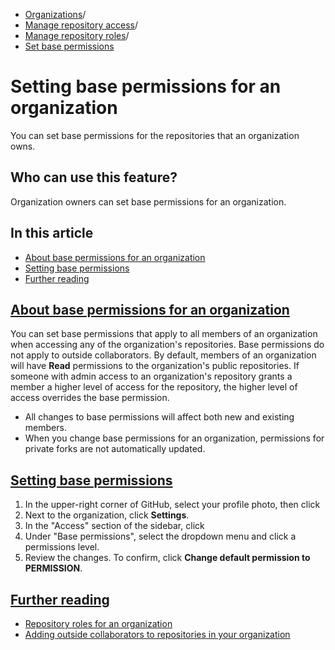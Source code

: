   * [Organizations](https://docs.github.com/en/organizations "Organizations")/
  * [Manage repository access](https://docs.github.com/en/organizations/managing-user-access-to-your-organizations-repositories "Manage repository access")/
  * [Manage repository roles](https://docs.github.com/en/organizations/managing-user-access-to-your-organizations-repositories/managing-repository-roles "Manage repository roles")/
  * [Set base permissions](https://docs.github.com/en/organizations/managing-user-access-to-your-organizations-repositories/managing-repository-roles/setting-base-permissions-for-an-organization "Set base permissions")


# Setting base permissions for an organization
You can set base permissions for the repositories that an organization owns.
## Who can use this feature?
Organization owners can set base permissions for an organization.
## In this article
  * [About base permissions for an organization](https://docs.github.com/en/organizations/managing-user-access-to-your-organizations-repositories/managing-repository-roles/setting-base-permissions-for-an-organization#about-base-permissions-for-an-organization)
  * [Setting base permissions](https://docs.github.com/en/organizations/managing-user-access-to-your-organizations-repositories/managing-repository-roles/setting-base-permissions-for-an-organization#setting-base-permissions)
  * [Further reading](https://docs.github.com/en/organizations/managing-user-access-to-your-organizations-repositories/managing-repository-roles/setting-base-permissions-for-an-organization#further-reading)


## [About base permissions for an organization](https://docs.github.com/en/organizations/managing-user-access-to-your-organizations-repositories/managing-repository-roles/setting-base-permissions-for-an-organization#about-base-permissions-for-an-organization)
You can set base permissions that apply to all members of an organization when accessing any of the organization's repositories. Base permissions do not apply to outside collaborators.
By default, members of an organization will have **Read** permissions to the organization's public repositories.
If someone with admin access to an organization's repository grants a member a higher level of access for the repository, the higher level of access overrides the base permission.
  * All changes to base permissions will affect both new and existing members.
  * When you change base permissions for an organization, permissions for private forks are not automatically updated.


## [Setting base permissions](https://docs.github.com/en/organizations/managing-user-access-to-your-organizations-repositories/managing-repository-roles/setting-base-permissions-for-an-organization#setting-base-permissions)
  1. In the upper-right corner of GitHub, select your profile photo, then click 
  2. Next to the organization, click **Settings**.
  3. In the "Access" section of the sidebar, click 
  4. Under "Base permissions", select the dropdown menu and click a permissions level.
  5. Review the changes. To confirm, click **Change default permission to PERMISSION**.


## [Further reading](https://docs.github.com/en/organizations/managing-user-access-to-your-organizations-repositories/managing-repository-roles/setting-base-permissions-for-an-organization#further-reading)
  * [Repository roles for an organization](https://docs.github.com/en/organizations/managing-user-access-to-your-organizations-repositories/managing-repository-roles/repository-roles-for-an-organization)
  * [Adding outside collaborators to repositories in your organization](https://docs.github.com/en/organizations/managing-user-access-to-your-organizations-repositories/managing-outside-collaborators/adding-outside-collaborators-to-repositories-in-your-organization)


